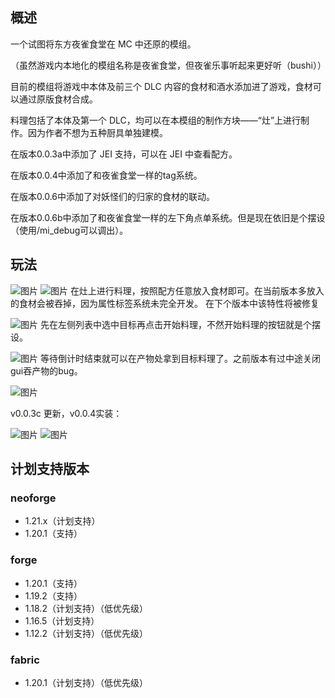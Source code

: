 ## 概述

一个试图将东方夜雀食堂在 MC 中还原的模组。

（虽然游戏内本地化的模组名称是夜雀食堂，但夜雀乐事听起来更好听（bushi））

目前的模组将游戏中本体及前三个 DLC 内容的食材和酒水添加进了游戏，食材可以通过原版食材合成。

料理包括了本体及第一个 DLC，均可以在本模组的制作方块——“灶”上进行制作。因为作者不想为五种厨具单独建模。

在版本0.0.3a中添加了 JEI 支持，可以在 JEI 中查看配方。

在版本0.0.4中添加了和夜雀食堂一样的tag系统。

在版本0.0.6中添加了对妖怪们的归家的食材的联动。

在版本0.0.6b中添加了和夜雀食堂一样的左下角点单系统。但是现在依旧是个摆设（使用/mi_debug可以调出）。

## 玩法

![图片](https://i.mcmod.cn/editor/upload/20240210/1707527336_628597_Zoen.webp)
![图片](https://i.mcmod.cn/editor/upload/20240210/1707527337_628597_ljBg.webp)
在灶上进行料理，按照配方任意放入食材即可。在当前版本多放入的食材会被吞掉，因为属性标签系统未完全开发。 在下个版本中该特性将被修复

![图片](https://i.mcmod.cn/editor/upload/20240210/1707527582_628597_TCrk.webp)
先在左侧列表中选中目标再点击开始料理，不然开始料理的按钮就是个摆设。

![图片](https://i.mcmod.cn/editor/upload/20240210/1707527669_628597_Srkg.webp)
等待倒计时结束就可以在产物处拿到目标料理了。之前版本有过中途关闭gui吞产物的bug。

![图片](https://i.mcmod.cn/editor/upload/20240210/1707527776_628597_NbCo.webp)

v0.0.3c 更新，v0.0.4实装：

![图片](https://i.mcmod.cn/editor/upload/20240212/1707750163_628597_ttqw.webp)
![图片](https://i.mcmod.cn/editor/upload/20240212/1707750162_628597_GnUP.webp)

## 计划支持版本

### neoforge

- 1.21.x（计划支持）  
- 1.20.1（支持）
  
### forge

- 1.20.1（支持）  
- 1.19.2（支持）  
- 1.18.2（计划支持）（低优先级）  
- 1.16.5（计划支持）  
- 1.12.2（计划支持）（低优先级）
  
### fabric

- 1.20.1（计划支持）（低优先级）
